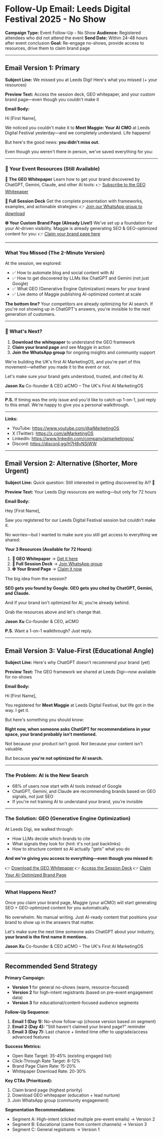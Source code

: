 # Follow-Up Email: Leeds Digital Festival 2025 - No Show

**Campaign Type:** Event Follow-Up - No Show
**Audience:** Registered attendees who did not attend the event
**Send Date:** Within 24-48 hours after event conclusion
**Goal:** Re-engage no-shows, provide access to resources, drive them to claim brand page

---

## Email Version 1: Primary

**Subject Line:** We missed you at Leeds Digi! Here's what you missed (+ your resources)

**Preview Text:** Access the session deck, GEO whitepaper, and your custom brand page—even though you couldn't make it

**Email Body:**

Hi [First Name],

We noticed you couldn't make it to **Meet Maggie: Your AI CMO** at Leeds Digital Festival yesterday—and we completely understand. Life happens!

But here's the good news: **you didn't miss out.**

Even though you weren't there in person, we've saved everything for you:

---

### 🎁 Your Event Resources (Still Available)

**📘 The GEO Whitepaper**
Learn how to get your brand discovered by ChatGPT, Gemini, Claude, and other AI tools:
👉 [Subscribe to the GEO Whitepaper](https://ai.cmo.so/hot/seo-geo-whitepaper)

**📑 Full Session Deck**
Get the complete presentation with frameworks, examples, and actionable strategies:
👉 [Join our WhatsApp group to download](https://chat.whatsapp.com/JF0xsR2nSPf4hizSHWv7gz?mode=ems_copy_t)

**🌐 Your Custom Brand Page (Already Live!)**
We've set up a foundation for your AI-driven visibility. Maggie is already generating SEO & GEO-optimized content for you:
👉 [Claim your brand page here](https://ai.cmo.so/brands/leeds-digital-festival-2025)

---

### What You Missed (The 2-Minute Version)

At the session, we explored:
- ✅ How to automate blog and social content with AI
- ✅ How to get discovered by LLMs like ChatGPT and Gemini (not just Google)
- ✅ What GEO (Generative Engine Optimization) means for your brand
- ✅ Live demo of Maggie publishing AI-optimized content at scale

**The bottom line?** Your competitors are already optimizing for AI search. If you're not showing up in ChatGPT's answers, you're invisible to the next generation of customers.

---

### 🚀 What's Next?

1. **Download the whitepaper** to understand the GEO framework
2. **Claim your brand page** and see Maggie in action
3. **Join the WhatsApp group** for ongoing insights and community support

We're building the UK's first AI MarketingOS, and you're part of this movement—whether you made it to the event or not.

Let's make sure your brand gets understood, trusted, and cited by AI.

**Jason Xu**
Co-founder & CEO
aiCMO – The UK's First AI MarketingOS

---

**P.S.** If timing was the only issue and you'd like to catch up 1-on-1, just reply to this email. We're happy to give you a personal walkthrough.

---

**Links:**
- YouTube: https://www.youtube.com/@aiMarketingOS
- X (Twitter): https://x.com/aiMarketingOS
- LinkedIn: https://www.linkedin.com/company/aimarketingos/
- Discord: https://discord.gg/H7H8vNSjWW

---

## Email Version 2: Alternative (Shorter, More Urgent)

**Subject Line:** Quick question: Still interested in getting discovered by AI? 🤔

**Preview Text:** Your Leeds Digi resources are waiting—but only for 72 hours

**Email Body:**

Hey [First Name],

Saw you registered for our Leeds Digital Festival session but couldn't make it.

No worries—but I wanted to make sure you still get access to everything we shared:

**Your 3 Resources (Available for 72 Hours):**

1. **📘 GEO Whitepaper** → [Get it here](https://ai.cmo.so/hot/seo-geo-whitepaper)
2. **📑 Full Session Deck** → [Join WhatsApp group](https://chat.whatsapp.com/JF0xsR2nSPf4hizSHWv7gz?mode=ems_copy_t)
3. **🌐 Your Brand Page** → [Claim it now](https://ai.cmo.so/brands/leeds-digital-festival-2025)

The big idea from the session?

**SEO gets you found by Google. GEO gets you cited by ChatGPT, Gemini, and Claude.**

And if your brand isn't optimized for AI, you're already behind.

Grab the resources above and let's change that.

**Jason Xu**
Co-founder & CEO, aiCMO

**P.S.** Want a 1-on-1 walkthrough? Just reply.

---

## Email Version 3: Value-First (Educational Angle)

**Subject Line:** Here's why ChatGPT doesn't recommend your brand (yet)

**Preview Text:** The GEO framework we shared at Leeds Digi—now available for no-shows

**Email Body:**

Hi [First Name],

You registered for **Meet Maggie** at Leeds Digital Festival, but life got in the way. I get it.

But here's something you should know:

**Right now, when someone asks ChatGPT for recommendations in your space, your brand probably isn't mentioned.**

Not because your product isn't good.
Not because your content isn't valuable.

But because **you're not optimized for AI search.**

---

### The Problem: AI is the New Search

- 68% of users now start with AI tools instead of Google
- ChatGPT, Gemini, and Claude are recommending brands based on GEO signals, not just SEO
- If you're not training AI to understand your brand, you're invisible

---

### The Solution: GEO (Generative Engine Optimization)

At Leeds Digi, we walked through:
- How LLMs decide which brands to cite
- What signals they look for (hint: it's not just backlinks)
- How to structure content so AI actually "gets" what you do

**And we're giving you access to everything—even though you missed it:**

👉 [Download the GEO Whitepaper](https://ai.cmo.so/hot/seo-geo-whitepaper)
👉 [Access the Session Deck](https://chat.whatsapp.com/JF0xsR2nSPf4hizSHWv7gz?mode=ems_copy_t)
👉 [Claim Your AI-Optimized Brand Page](https://ai.cmo.so/brands/leeds-digital-festival-2025)

---

### What Happens Next?

Once you claim your brand page, Maggie (your aiCMO) will start generating SEO + GEO-optimized content for you automatically.

No overwhelm. No manual writing. Just AI-ready content that positions your brand to show up in the answers that matter.

Let's make sure the next time someone asks ChatGPT about your industry, **your brand is the first name it mentions.**

**Jason Xu**
Co-founder & CEO
aiCMO – The UK's First AI MarketingOS

---

## Recommended Send Strategy

**Primary Campaign:**
- **Version 1** for general no-shows (warm, resource-focused)
- **Version 2** for high-intent registrants (based on pre-event engagement data)
- **Version 3** for educational/content-focused audience segments

**Follow-Up Sequence:**
1. **Email 1 (Day 1):** No-show follow-up (choose version based on segment)
2. **Email 2 (Day 4):** "Still haven't claimed your brand page?" reminder
3. **Email 3 (Day 7):** Last chance + limited time offer to upgrade/access advanced features

**Success Metrics:**
- Open Rate Target: 35-45% (existing engaged list)
- Click-Through Rate Target: 8-12%
- Brand Page Claim Rate: 15-20%
- Whitepaper Download Rate: 20-30%

**Key CTAs (Prioritized):**
1. Claim brand page (highest priority)
2. Download GEO whitepaper (education + lead nurture)
3. Join WhatsApp group (community engagement)

**Segmentation Recommendations:**
- Segment A: High-intent (clicked multiple pre-event emails) → Version 2
- Segment B: Educational (came from content channels) → Version 3
- Segment C: General registrants → Version 1
